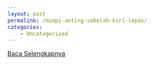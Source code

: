 ```yaml
---
layout: post
permalink: /mimpi-anting-sebelah-kiri-lepas/
categories:
    - Uncategorized
---
```


[Baca Selengkapnya](/10)